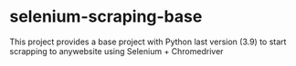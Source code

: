 # selenium-scraping-base

This project provides a base project with Python last version (3.9) to start scrapping to anywebsite using Selenium + Chromedriver
